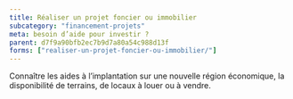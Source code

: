 ```yaml
---
title: Réaliser un projet foncier ou immobilier
subcategory: "financement-projets"
meta: besoin d’aide pour investir ?
parent: d7f9a90bfb2ec7b9d7a80a54c988d13f
forms: ["realiser-un-projet-foncier-ou-immobilier/"]
---
```


Connaître les aides à l’implantation sur une nouvelle région économique, la disponibilité de terrains, de locaux à louer ou à vendre.
